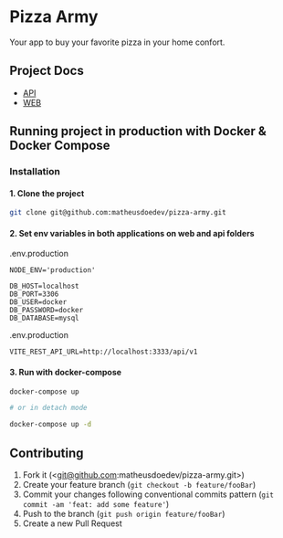 # Pizza Army

Your app to buy your favorite pizza in your home confort.

## Project Docs

- [API](./api/README.md)
- [WEB](./web/README.md)

## Running project in production with Docker & Docker Compose

### Installation

#### 1. Clone the project

```sh
git clone git@github.com:matheusdoedev/pizza-army.git
```

#### 2. Set env variables in both applications on web and api folders

<!-- Api. Obs: Feel free to change DB credentials according to your mysql credentials. You should change to in docker-compose on db service. -->

.env.production

```env
NODE_ENV='production'

DB_HOST=localhost
DB_PORT=3306
DB_USER=docker
DB_PASSWORD=docker
DB_DATABASE=mysql
```

<!-- Web -->

.env.production

```env
VITE_REST_API_URL=http://localhost:3333/api/v1
```

#### 3. Run with docker-compose

```sh
docker-compose up

# or in detach mode

docker-compose up -d
```

## Contributing

1. Fork it (<git@github.com:matheusdoedev/pizza-army.git>)
2. Create your feature branch (`git checkout -b feature/fooBar`)
3. Commit your changes following conventional commits pattern (`git commit -am 'feat: add some feature'`)
4. Push to the branch (`git push origin feature/fooBar`)
5. Create a new Pull Request
